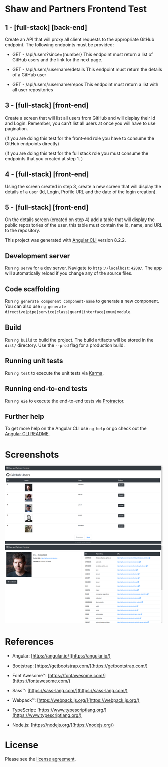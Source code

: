 # Shaw and Partners Frontend Test

## 1 - [full-stack] [back-end]
Create an API that will proxy all client requests to the appropriate GitHub endpoint. The following endpoints must be provided:

- GET - /api/users?since={number}
This endpoint must return a list of GitHub users and the link for the next page.

- GET - /api/users/:username/details
This endpoint must return the details of a GitHub user

- GET - /api/users/:username/repos
This endpoint must return a list with all user repositories

## 3 - [full-stack] [front-end]
Create a screen that will list all users from GitHub and will display their Id and Login. Remember, you can’t list all users at once you will have to use pagination.

(if you are doing this test for the front-end role you have to consume the GitHub endpoints directly)

(if you are doing this test for the full stack role you must consume the endpoints that you created at step 1. )

## 4 - [full-stack] [front-end]
Using the screen created in step 3, create a new screen that will display the details of a user (Id, Login, Profile URL and the date of the login creation).

## 5 - [full-stack] [front-end]
On the details screen (created on step 4) add a table that will display the public repositories of the user, this table must contain the id, name, and URL to the repository.

This project was generated with [Angular CLI](https://github.com/angular/angular-cli) version 8.2.2.

## Development server

Run `ng serve` for a dev server. Navigate to `http://localhost:4200/`. The app will automatically reload if you change any of the source files.

## Code scaffolding

Run `ng generate component component-name` to generate a new component. You can also use `ng generate directive|pipe|service|class|guard|interface|enum|module`.

## Build

Run `ng build` to build the project. The build artifacts will be stored in the `dist/` directory. Use the `--prod` flag for a production build.

## Running unit tests

Run `ng test` to execute the unit tests via [Karma](https://karma-runner.github.io).

## Running end-to-end tests

Run `ng e2e` to execute the end-to-end tests via [Protractor](http://www.protractortest.org/).

## Further help

To get more help on the Angular CLI use `ng help` or go check out the [Angular CLI README](https://github.com/angular/angular-cli/blob/master/README.md).

# Screenshots

![](src/assets/screenshots/1.png)
![](src/assets/screenshots/2.png)

# References

- Angular: [https://angular.io/](https://angular.io/)

- Bootstrap: [https://getbootstrap.com/](https://getbootstrap.com/)

- Font Awesome&trade;: [https://fontawesome.com/](https://fontawesome.com/)

- Sass&trade;: [https://sass-lang.com/](https://sass-lang.com/)

- Webpack&trade;: [https://webpack.js.org/](https://webpack.js.org/)

- TypeScript: [https://www.typescriptlang.org/](https://www.typescriptlang.org/)

- Node.js: [https://nodejs.org/](https://nodejs.org/)

# License

Please see the [license agreement](https://github.com/julianomacielferreira/shawandpartners-frontend/blob/master/LICENSE).
